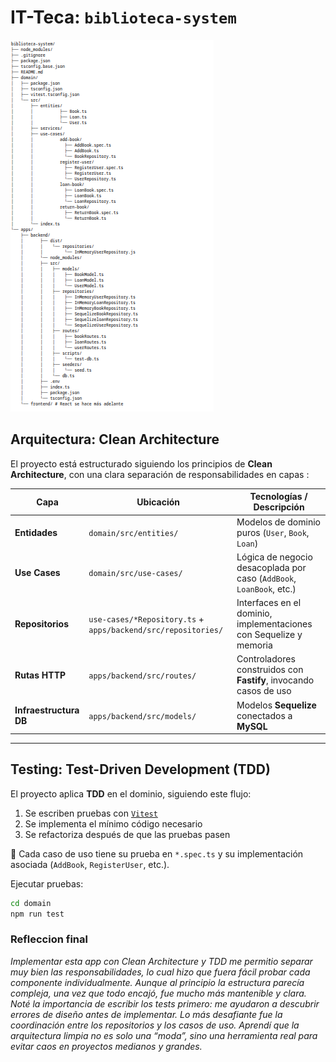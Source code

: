 # IT-Teca: `biblioteca-system`

![Estructura del proyecto IT-Teca](Estructura-IT-Teca.png)

## Arquitectura: Clean Architecture

El proyecto está estructurado siguiendo los principios de **Clean Architecture**, con una clara separación de responsabilidades en capas :

| Capa                  | Ubicación                                            | Tecnologías / Descripción                                                  |
|-----------------------|------------------------------------------------------|-----------------------------------------------------------------------------|
| **Entidades**         | `domain/src/entities/`                               | Modelos de dominio puros (`User`, `Book`, `Loan`)                          |
| **Use Cases**         | `domain/src/use-cases/`                              | Lógica de negocio desacoplada por caso (`AddBook`, `LoanBook`, etc.)       |
| **Repositorios**      | `use-cases/*Repository.ts` + `apps/backend/src/repositories/` | Interfaces en el dominio, implementaciones con Sequelize y memoria         |
| **Rutas HTTP**        | `apps/backend/src/routes/`                           | Controladores construidos con **Fastify**, invocando casos de uso          |
| **Infraestructura DB**| `apps/backend/src/models/`                           | Modelos **Sequelize** conectados a **MySQL**                                |

---

## Testing: Test-Driven Development (TDD)

El proyecto aplica **TDD** en el dominio, siguiendo este flujo:

1. Se escriben pruebas con [`Vitest`](https://vitest.dev/)
2. Se implementa el mínimo código necesario
3. Se refactoriza después de que las pruebas pasen

📁 Cada caso de uso tiene su prueba en `*.spec.ts` y su implementación asociada (`AddBook`, `RegisterUser`, etc.).

Ejecutar pruebas:

```bash
cd domain
npm run test
```

### Refleccion final
	
*Implementar esta app con Clean Architecture y TDD me permitio separar muy bien las responsabilidades, lo cual hizo que fuera fácil probar cada componente individualmente. Aunque al principio la estructura parecía compleja, una vez que todo encajó, fue mucho más mantenible y clara. Noté la importancia de escribir los tests primero: me ayudaron a descubrir errores de diseño antes de implementar. Lo más desafiante fue la coordinación entre los repositorios y los casos de uso. Aprendí que la arquitectura limpia no es solo una “moda”, sino una herramienta real para evitar caos en proyectos medianos y grandes.*

